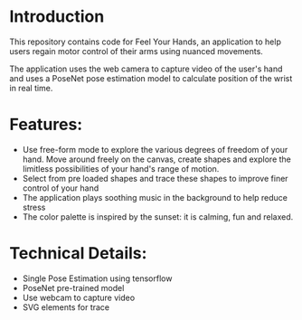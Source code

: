 # Introduction
This repository contains code for Feel Your Hands, an application to help users regain motor control of their arms using nuanced movements.

The application uses the web camera to capture video of the user's hand and uses a PoseNet pose estimation model to calculate position of the wrist in real time.

# Features:
* Use free-form mode to explore the various degrees of freedom of your hand. Move around freely on the canvas, create shapes and explore the limitless possibilities of your hand's range of motion.
* Select from pre loaded shapes and trace these shapes to improve finer control of your hand
* The application plays soothing music in the background to help reduce stress
* The color palette is inspired by the sunset: it is calming, fun and relaxed.

# Technical Details:
* Single Pose Estimation using tensorflow
* PoseNet pre-trained model
* Use webcam to capture video
* SVG elements for trace
